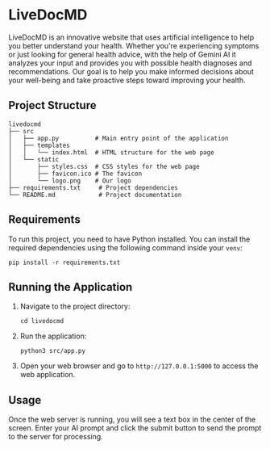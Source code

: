 # LiveDocMD

LiveDocMD is an innovative website that uses artificial intelligence to help you better understand your health. Whether you're experiencing symptoms or just looking for general health advice, with the help of Gemini AI it analyzes your input and provides you with possible health diagnoses and recommendations. Our goal is to help you make informed decisions about your well-being and take proactive steps toward improving your health.

## Project Structure

```
livedocmd
├── src
│   ├── app.py          # Main entry point of the application
│   ├── templates
│   │   └── index.html  # HTML structure for the web page
│   └── static
│       ├── styles.css  # CSS styles for the web page
│       ├── favicon.ico # The favicon
│       └── logo.png    # Our logo
├── requirements.txt     # Project dependencies
└── README.md            # Project documentation
```

## Requirements

To run this project, you need to have Python installed. You can install the required dependencies using the following command inside your `venv`:

```
pip install -r requirements.txt
```

## Running the Application

1. Navigate to the project directory:
   ```
   cd livedocmd
   ```

2. Run the application:
   ```
   python3 src/app.py
   ```

3. Open your web browser and go to `http://127.0.0.1:5000` to access the web application.

## Usage

Once the web server is running, you will see a text box in the center of the screen. Enter your AI prompt and click the submit button to send the prompt to the server for processing.

